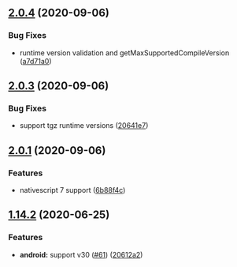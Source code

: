 ## [2.0.4](https://github.com/NativeScript/nativescript-doctor/compare/v2.0.3...v2.0.4) (2020-09-06)


### Bug Fixes

* runtime version validation and getMaxSupportedCompileVersion ([a7d71a0](https://github.com/NativeScript/nativescript-doctor/commit/a7d71a0dde6e174d507098dad388ba7d6db3163b))



## [2.0.3](https://github.com/NativeScript/nativescript-doctor/compare/v2.0.1...v2.0.3) (2020-09-06)


### Bug Fixes

* support tgz runtime versions ([20641e7](https://github.com/NativeScript/nativescript-doctor/commit/20641e7528c189161138822504389436ce6805ce))



## [2.0.1](https://github.com/NativeScript/nativescript-doctor/compare/v1.14.2...v2.0.1) (2020-09-06)


### Features

* nativescript 7 support ([6b88f4c](https://github.com/NativeScript/nativescript-doctor/commit/6b88f4c2195cf15e20e9df043270b1cf105093fe))



## [1.14.2](https://github.com/NativeScript/nativescript-doctor/compare/v1.14.1...v1.14.2) (2020-06-25)


### Features

* **android:** support v30 ([#61](https://github.com/NativeScript/nativescript-doctor/issues/61)) ([20612a2](https://github.com/NativeScript/nativescript-doctor/commit/20612a2b36bbe684dfe7b9c7191399c8bade9773))



